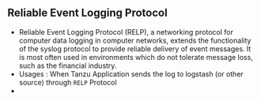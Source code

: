 ## Reliable Event Logging Protocol
- Reliable Event Logging Protocol (RELP), a networking protocol for computer data logging in computer networks, extends the functionality of the syslog protocol to provide reliable delivery of event messages. It is most often used in environments which do not tolerate message loss, such as the financial industry.
- Usages : When Tanzu Application sends the log to logstash (or other source) through `RELP` Protocol
- 
